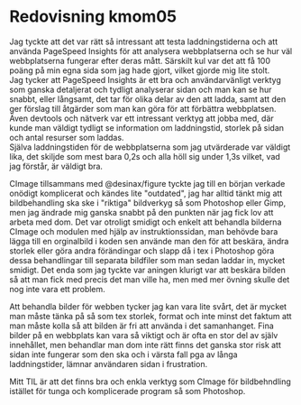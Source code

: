 ---
---
Redovisning kmom05
=========================

Jag tyckte att det var rätt så intressant att testa laddningstiderna och att
använda PageSpeed Insights för att analysera webbplatserna och se hur väl webbplatserna
fungerar efter deras mått. Särskilt kul var det att få 100 poäng på min egna sida
som jag hade gjort, vilket gjorde mig lite stolt.  
Jag tycker att PageSpeed Insights är ett bra och användarvänligt verktyg som ganska
detaljerat och tydligt analyserar sidan och man kan se hur snabbt, eller långsamt, det tar för olika delar av den att ladda, samt att den ger förslag till åtgärder som man kan göra
för att förbättra webbplatsen.  
Även devtools och nätverk var ett intressant verktyg att jobba med, där kunde man väldigt
tydligt se information om laddningstid, storlek på sidan och antal resurser som laddas.  
Själva laddningstiden för de webbplatserna som jag utvärderade var väldigt lika, det
skiljde som mest bara 0,2s och alla höll sig under 1,3s vilket, vad jag förstår, är
väldigt bra.

CImage tillsammans med @desinax/figure tyckte jag till en början verkade onödigt
komplicerat och kändes lite "outdated", jag har alltid tänkt mig att bildbehandling
ska ske i "riktiga" bildverkyg så som Photoshop eller Gimp, men jag ändrade mig ganska
snabbt på den punkten när jag fick lov att arbeta med dom. Det var otroligt smidigt och
enkelt att behandla bilderna CImage och modulen med hjälp av instruktionssidan, man
behövde bara lägga till en orginalbild i koden sen använde man den för att beskära, ändra
storlek eller göra andra förändingar och slapp då i tex i Photoshop göra dessa behandlingar
till separata bildfiler som man sedan laddar in, mycket smidigt. Det enda som jag tyckte
var aningen klurigt var att beskära bilden så att man fick med precis det man ville ha, men
med mer övning skulle det nog inte vara ett problem.

Att behandla bilder för webben tycker jag kan vara lite svårt, det är mycket man måste
tänka på så som tex storlek, format och inte minst det faktum att man måste kolla så att bilden är fri att använda i det samanhanget. Fina bilder på en webbplats kan vara så viktigt
och är ofta en stor del av själv innehållet, men behandlar man dom inte rätt finns det ganska stor risk att sidan inte fungerar som den ska och i värsta fall pga av långa
laddningstider, lämnar användaren sidan i frustration.

Mitt TIL är att det finns bra och enkla verktyg som CImage för bildbehndling istället för tunga och komplicerade program så som Photoshop.
